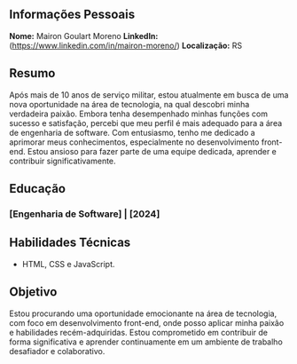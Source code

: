 ## Informações Pessoais

**Nome:** Mairon Goulart Moreno
**LinkedIn:** (https://www.linkedin.com/in/mairon-moreno/)
**Localização:** RS

## Resumo

Após mais de 10 anos de serviço militar, estou atualmente em busca de uma nova oportunidade na área de tecnologia, na qual descobri minha verdadeira paixão. Embora tenha desempenhado minhas funções com sucesso e satisfação, percebi que meu perfil é mais adequado para a área de engenharia de software. Com entusiasmo, tenho me dedicado a aprimorar meus conhecimentos, especialmente no desenvolvimento front-end. Estou ansioso para fazer parte de uma equipe dedicada, aprender e contribuir significativamente.


## Educação

### [Engenharia de Software] | [2024]

## Habilidades Técnicas

- HTML, CSS e JavaScript.

## Objetivo

Estou procurando uma oportunidade emocionante na área de tecnologia, com foco em desenvolvimento front-end, onde posso aplicar minha paixão e habilidades recém-adquiridas. Estou comprometido em contribuir de forma significativa e aprender continuamente em um ambiente de trabalho desafiador e colaborativo.
